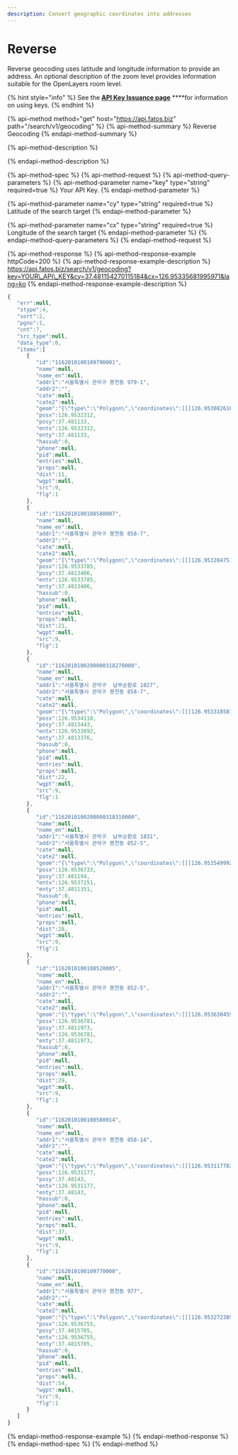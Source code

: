 ```yaml
---
description: Convert geographic coordinates into addresses
---
```


# Reverse

Reverse geocoding uses latitude and longitude information to provide an address. An optional description of the zoom level provides information suitable for the OpenLayers room level.

{% hint style="info" %}
See the [**API Key Issuance page**](../../../get-your-api-key.md) ****for information on using keys.
{% endhint %}

{% api-method method="get" host="https://api.fatos.biz" path="/search/v1/geocoding" %}
{% api-method-summary %}
Reverse Geocoding
{% endapi-method-summary %}

{% api-method-description %}

{% endapi-method-description %}

{% api-method-spec %}
{% api-method-request %}
{% api-method-query-parameters %}
{% api-method-parameter name="key" type="string" required=true %}
Your API Key.
{% endapi-method-parameter %}

{% api-method-parameter name="cy" type="string" required=true %}
Latitude of the search target
{% endapi-method-parameter %}

{% api-method-parameter name="cx" type="string" required=true %}
Longitude of the search target
{% endapi-method-parameter %}
{% endapi-method-query-parameters %}
{% endapi-method-request %}

{% api-method-response %}
{% api-method-response-example httpCode=200 %}
{% api-method-response-example-description %}
https://api.fatos.biz/search/v1/geocoding?key=YOUR\_API\_KEY&cy=37.481154270115184&cx=126.95335681995971&lang=ko
{% endapi-method-response-example-description %}

```javascript
{
   "err":null,
   "stype":4,
   "sort":2,
   "pgno":1,
   "cnt":7,
   "src_type":null,
   "data_type":0,
   "items":[
      {
         "id":"1162010100109790001",
         "name":null,
         "name_en":null,
         "addr1":"서울특별시 관악구 봉천동 979-1",
         "addr2":"",
         "cate":null,
         "cate2":null,
         "geom":"{\"type\":\"Polygon\",\"coordinates\":[[[126.953082616,37.48190784],[126.95330847,37.481852713],[126.952992684,37.48145277],[126.953019523,37.481370195],[126.953970253,37.481000056],[126.953972299,37.480983298],[126.953966091,37.480968249],[126.953971821,37.48085013],[126.953936844,37.480740554],[126.953947977,37.480658658],[126.953946971,37.480640637],[126.953956492,37.480604601],[126.95294559,37.48100024],[126.952841556,37.480961606],[126.952722832,37.480198948],[126.95272197,37.481489002],[126.952762336,37.481501254],[126.953082616,37.48190784]]]}",
         "posx":126.9532312,
         "posy":37.481133,
         "entx":126.9532312,
         "enty":37.481133,
         "hassub":0,
         "phone":null,
         "pid":null,
         "entries":null,
         "props":null,
         "dist":11,
         "wgpt":null,
         "src":9,
         "flg":1
      },
      {
         "id":"1162010100108580007",
         "name":null,
         "name_en":null,
         "addr1":"서울특별시 관악구 봉천동 858-7",
         "addr2":"",
         "cate":null,
         "cate2":null,
         "geom":"{\"type\":\"Polygon\",\"coordinates\":[[[126.953284751,37.481491366],[126.953577002,37.481335462],[126.95346229,37.481199308],[126.953280623,37.481270556],[126.953255657,37.481291232],[126.953209704,37.481401144],[126.953284751,37.481491366]]]}",
         "posx":126.9533785,
         "posy":37.4813406,
         "entx":126.9533785,
         "enty":37.4813406,
         "hassub":0,
         "phone":null,
         "pid":null,
         "entries":null,
         "props":null,
         "dist":21,
         "wgpt":null,
         "src":9,
         "flg":1
      },
      {
         "id":"1162010100200000318270000",
         "name":null,
         "name_en":null,
         "addr1":"서울특별시 관악구  남부순환로 1827",
         "addr2":"서울특별시 관악구 봉천동 858-7",
         "cate":null,
         "cate2":null,
         "geom":"{\"type\":\"Polygon\",\"coordinates\":[[[126.953318581,37.481325593],[126.953276804,37.481414235],[126.953309794,37.481452541],[126.953561773,37.481327404],[126.953491279,37.481239708],[126.953318581,37.481325593]]]}",
         "posx":126.9534118,
         "posy":37.4813443,
         "entx":126.9533892,
         "enty":37.4813376,
         "hassub":0,
         "phone":null,
         "pid":null,
         "entries":null,
         "props":null,
         "dist":22,
         "wgpt":null,
         "src":9,
         "flg":1
      },
      {
         "id":"1162010100200000318310000",
         "name":null,
         "name_en":null,
         "addr1":"서울특별시 관악구  남부순환로 1831",
         "addr2":"서울특별시 관악구 봉천동 852-5",
         "cate":null,
         "cate2":null,
         "geom":"{\"type\":\"Polygon\",\"coordinates\":[[[126.953549992,37.481185312],[126.953613701,37.481275257],[126.953792607,37.481205232],[126.953737606,37.481111596],[126.953549992,37.481185312]]]}",
         "posx":126.9536733,
         "posy":37.481194,
         "entx":126.9537251,
         "enty":37.4811351,
         "hassub":0,
         "phone":null,
         "pid":null,
         "entries":null,
         "props":null,
         "dist":28,
         "wgpt":null,
         "src":9,
         "flg":1
      },
      {
         "id":"1162010100108520005",
         "name":null,
         "name_en":null,
         "addr1":"서울특별시 관악구 봉천동 852-5",
         "addr2":"",
         "cate":null,
         "cate2":null,
         "geom":"{\"type\":\"Polygon\",\"coordinates\":[[[126.953630459,37.481298227],[126.953820028,37.481228668],[126.953733931,37.481093212],[126.953528854,37.481173775],[126.953630459,37.481298227]]]}",
         "posx":126.9536781,
         "posy":37.4811973,
         "entx":126.9536781,
         "enty":37.4811973,
         "hassub":0,
         "phone":null,
         "pid":null,
         "entries":null,
         "props":null,
         "dist":29,
         "wgpt":null,
         "src":9,
         "flg":1
      },
      {
         "id":"1162010100108580014",
         "name":null,
         "name_en":null,
         "addr1":"서울특별시 관악구 봉천동 858-14",
         "addr2":"",
         "cate":null,
         "cate2":null,
         "geom":"{\"type\":\"Polygon\",\"coordinates\":[[[126.953117782,37.481612084],[126.953255657,37.481291232],[126.953280623,37.481270556],[126.953019523,37.481370195],[126.952992684,37.48145277],[126.953117782,37.481612084]]]}",
         "posx":126.9531177,
         "posy":37.48143,
         "entx":126.9531177,
         "enty":37.48143,
         "hassub":0,
         "phone":null,
         "pid":null,
         "entries":null,
         "props":null,
         "dist":37,
         "wgpt":null,
         "src":9,
         "flg":1
      },
      {
         "id":"1162010100109770000",
         "name":null,
         "name_en":null,
         "addr1":"서울특별시 관악구 봉천동 977",
         "addr2":"",
         "cate":null,
         "cate2":null,
         "geom":"{\"type\":\"Polygon\",\"coordinates\":[[[126.953272389,37.481806143],[126.95330847,37.481852713],[126.953865165,37.481673637],[126.954072514,37.481612058],[126.954054217,37.481582678],[126.954032519,37.481566992],[126.953983875,37.481575775],[126.953915368,37.481598451],[126.953861458,37.481584563],[126.953528854,37.481173775],[126.95346229,37.481199308],[126.953797894,37.481603511],[126.953783793,37.481641266],[126.953272389,37.481806143]]]}",
         "posx":126.9536755,
         "posy":37.4815705,
         "entx":126.9536755,
         "enty":37.4815705,
         "hassub":0,
         "phone":null,
         "pid":null,
         "entries":null,
         "props":null,
         "dist":54,
         "wgpt":null,
         "src":9,
         "flg":1
      }
   ]
}
```
{% endapi-method-response-example %}
{% endapi-method-response %}
{% endapi-method-spec %}
{% endapi-method %}

